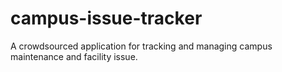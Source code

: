 # campus-issue-tracker
A crowdsourced application for tracking and managing campus maintenance and facility issue.
